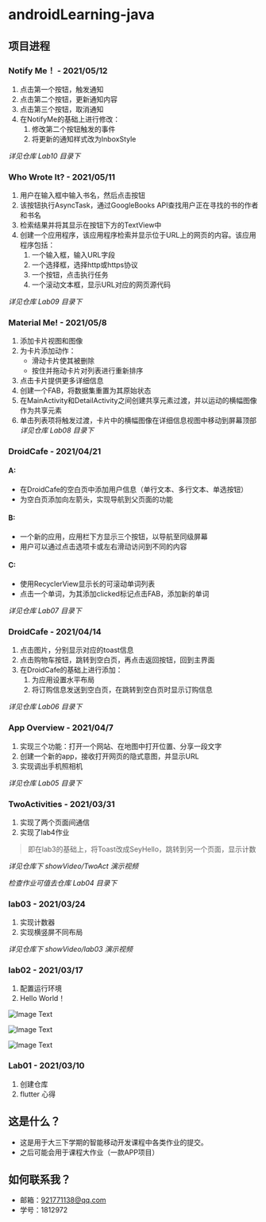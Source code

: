 # androidLearning-java

## 项目进程

### Notify Me！ - 2021/05/12

1. 点击第一个按钮，触发通知
2. 点击第二个按钮，更新通知内容
3. 点击第三个按钮，取消通知
4. 在NotifyMe的基础上进行修改：
	1. 修改第二个按钮触发的事件
	2. 将更新的通知样式改为InboxStyle


*详见仓库 Lab10 目录下*

### Who Wrote lt? - 2021/05/11

1. 用户在输入框中输入书名，然后点击按钮
2. 该按钮执行AsyncTask，通过GoogleBooks API查找用户正在寻找的书的作者和书名
3. 检索结果并将其显示在按钮下方的TextView中
4. 创建一个应用程序，该应用程序检索并显示位于URL上的网页的内容。该应用程序包括：
	1. 一个输入框，输入URL字段
	2. 一个选择框，选择http或https协议
	3. 一个按钮，点击执行任务
	4. 一个滚动文本框，显示URL对应的网页源代码


*详见仓库 Lab09 目录下*

### Material Me! - 2021/05/8

1. 添加卡片视图和图像
2. 为卡片添加动作：
	- 滑动卡片使其被删除
	- 按住并拖动卡片对列表进行重新排序
3. 点击卡片提供更多详细信息
4. 创建一个FAB，将数据集重置为其原始状态
5. 在MainActivity和DetailActivity之间创建共享元素过渡，并以运动的横幅图像作为共享元素
6. 单击列表项将触发过渡，卡片中的横幅图像在详细信息视图中移动到屏幕顶部
*详见仓库 Lab08 目录下*


### DroidCafe - 2021/04/21

#### A:
* 在DroidCafe的空白页中添加用户信息（单行文本、多行文本、单选按钮）
* 为空白页添加向左箭头，实现导航到父页面的功能

#### B:
* 一个新的应用，应用栏下方显示三个按钮，以导航至同级屏幕
* 用户可以通过点击选项卡或左右滑动访问到不同的内容

#### C:
* 使用RecyclerView显示长的可滚动单词列表
* 点击一个单词，为其添加clicked标记点击FAB，添加新的单词

*详见仓库 Lab07 目录下*

### DroidCafe - 2021/04/14

1. 点击图片，分别显示对应的toast信息
2. 点击购物车按钮，跳转到空白页，再点击返回按钮，回到主界面
3. 在DroidCafe的基础上进行添加：
	1. 为应用设置水平布局
	2. 将订购信息发送到空白页，在跳转到空白页时显示订购信息

*详见仓库 Lab06 目录下*

### App Overview - 2021/04/7
1. 实现三个功能：打开一个网站、在地图中打开位置、分享一段文字
2. 创建一个新的app，接收打开网页的隐式意图，并显示URL
3. 实现调出手机照相机


*详见仓库 Lab05 目录下*

### TwoActivities - 2021/03/31
1. 实现了两个页面间通信
2. 实现了lab4作业
> 即在lab3的基础上，将Toast改成SeyHello，跳转到另一个页面，显示计数

*详见仓库下 showVideo/TwoAct 演示视频*

*检查作业可值去仓库 Lab04 目录下*

### lab03 - 2021/03/24
1. 实现计数器
2. 实现横竖屏不同布局

*详见仓库下 showVideo/lab03 演示视频*

### lab02 - 2021/03/17
1. 配置运行环境
2. Hello World！

![Image Text](https://raw.githubusercontent.com/Aaaaaaaahmat/androidLearning-java/main/ResultScreenshot/lab02.png)

![Image Text](https://raw.githubusercontent.com/Aaaaaaaahmat/androidLearning-java/main/ResultScreenshot/lab02-2.png)

![Image Text](https://raw.githubusercontent.com/Aaaaaaaahmat/androidLearning-java/main/ResultScreenshot/lab02-3.png)


### Lab01 - 2021/03/10
1. 创建仓库
2. flutter 心得

## 这是什么？
- 这是用于大三下学期的智能移动开发课程中各类作业的提交。
- 之后可能会用于课程大作业（一款APP项目）

## 如何联系我？
- 邮箱：921771138@qq.com
- 学号：1812972
